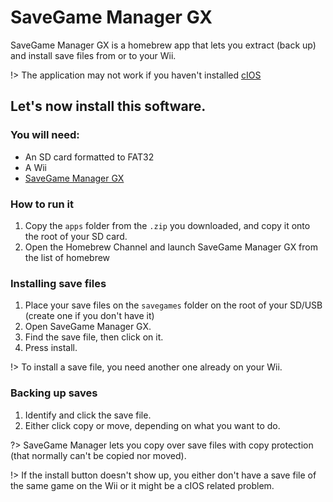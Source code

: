 # SaveGame Manager GX

SaveGame Manager GX is a homebrew app that lets you extract (back up) and install save files from or to your Wii.

!> The application may not work if you haven't installed [cIOS](/cIOS)

## Let's now install this software.

### You will need:
 * An SD card formatted to FAT32
 * A Wii
 * [SaveGame Manager GX](https://hbb1.oscwii.org/api/v3/contents/SaveGame_Manager_GX/SaveGame_Manager_GX.zip)

### How to run it
1. Copy the ```apps``` folder from the ```.zip``` you downloaded, and copy it onto the root of your SD card.
2. Open the Homebrew Channel and launch SaveGame Manager GX from the list of homebrew

### Installing save files

1. Place your save files on the ```savegames``` folder on the root of your SD/USB (create one if you don't have it)
2. Open SaveGame Manager GX.
3. Find the save file, then click on it.
4. Press install.

!> To install a save file, you need another one already on your Wii.

### Backing up saves

1. Identify and click the save file.
2. Either click copy or move, depending on what you want to do.

?> SaveGame Manager lets you copy over save files with copy protection (that normally can't be copied nor moved).

!> If the install button doesn't show up, you either don't have a save file of the same game on the Wii or it might be a cIOS related problem.
